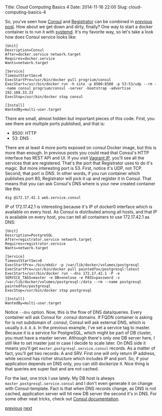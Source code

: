 Title: Cloud Computing Basics 4
Date: 2014-11-16 22:00
Slug: cloud-computing-basics-4


So, you've seen how [Consul](https://consul.io/) and
[Registrator](https://github.com/progrium/registrator) can be combined in
[previous post](/2014/11/15/cloud-computing-basics-3). How about we get
down and dirty, finally? One way to start a docker container is to run it with
[systemd](http://www.freedesktop.org/wiki/Software/systemd/). It's my favorite
way, so let's take a look how does Consul service looks like:

    [Unit]
    Description=Consul
    After=docker.service network.target
    Requires=docker.service
    Wants=network.target

    [Service]
    TimeoutStartSec=0
    ExecStartPre=/usr/bin/docker pull progrium/consul
    ExecStart=/usr/bin/docker run -h site -p 8500:8500 -p 53:53/udp --rm --name consul progrium/consul -server -bootstrap -advertise 192.168.33.33
    ExecStop=/usr/bin/docker stop consul

    [Install]
    WantedBy=multi-user.target

There are small, almost hidden but important pieces of this code. First, you
see there are multiple ports published, and that is:

- 8500: HTTP
- 53: DNS

There are at least 4 more ports exposed on consul Docker image, but this is
more than enough. In previous posts you could read that Consul's HTTP interface
has REST API and UI. If you visit [Vagrant IP](http://192.168.33.33:8500),
you'll see all the services that are registered. That's the port that
Registrator uses to do it's magic. But more interesting port is 53. First,
notice it's UDP, not TCP. Second, that port is DNS. In other words, if you run
container which publishes port 80, Registrator will pick it up and  register it
in Consul. That means that you can ask Consul's DNS where is your new created
container like this

    dig @172.17.42.1 web.service.consul

IP of 172.17.42.1 is interesting because it's IP of docker0 interface which is
available on every host. As Consul is distributed among all hosts, and that IP
is available on every host, you can tell all containers to use 172.17.42.1 as
DNS:

    [Unit]
    Description=PostgreSQL
    After=registrator.service network.target
    Requires=registrator.service
    Wants=network.target

    [Service]
    TimeoutStartSec=0
    ExecStartPre=-/bin/mkdir -p /var/lib/docker/volumes/postgresql
    ExecStartPre=/usr/bin/docker pull paintedfox/postgresql:latest
    ExecStart=/usr/bin/docker run --dns 172.17.42.1 -P -e SERVICE_TAGS=master -e DB=onelove -e PASS=password -v /var/lib/docker/volumes/postgresql:/data --rm --name postgresql paintedfox/postgresql
    ExecStop=/usr/bin/docker stop postgresql

    [Install]
    WantedBy=multi-user.target

Notice `--dns` option. Now, this is the flow of DNS data/queries. Every
container will ask Consul for .consul domains. If FQDN container is asking for
is not subdomain of .consul, Consul will ask external DNS, which is usually
`8.8.8.8`. In the previous example, I've set a service tag to master. Because it
is a service for PostgreSQL, which might be part of DB cluster, you must have a
master server. Although there's only one DB server here, I still like to set
master just in case I decide to scale later. On DNS side it means you'll get
`master.postgresql.service.consul` records. As a matter of fact, you'll get two
records: A and SRV. First one will only return IP address, while second has
richer structure which includes IP and port. So, if your application depends on
DNS only, you can still dockerize it. Nice thing is that queries are super fast
and are not cached.

For the last, one trick I use lately. My DB host is always `master.postgresql.service.consul` and I don't even generate it on change with Consul-template. Fact is
that when DNS records change, as DNS is not cached, application server will hit
new DB server the second it's in DNS. For some other neat tricks, check out
[Consul documentation](http://www.consul.io/docs/index.html).

[previous](/2014/11/15/cloud-computing-basics-3)
[next](/2014/11/17/cloud-computing-basics-5)
